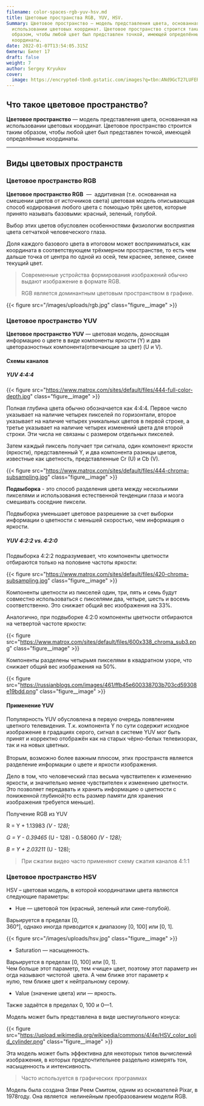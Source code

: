 ```yaml
---
filename: color-spaces-rgb-yuv-hsv.md
title: Цветовые пространства RGB, YUV, HSV.
Summary: Цветовое пространство — модель представления цвета, основанная на
  использовании цветовых координат. Цветовое пространство строится таким
  образом, чтобы любой цвет был представлен точкой, имеющей определённые
  координаты.
date: 2022-01-07T13:54:05.315Z
билеты: Билет 17
draft: false
weight: 7
author: Sergey Kryukov
cover:
  image: https://encrypted-tbn0.gstatic.com/images?q=tbn:ANd9GcT27LUFERi_hjOsxu2NCaSysXuKxVqmgGy9Nw&usqp=CAU
---
```

## Что такое цветовое пространство?

**Цветовое пространство** — модель представления цвета, основанная на использовании цветовых координат. Цветовое пространство строится таким образом, чтобы любой цвет был представлен точкой, имеющей определённые координаты.

- - -

## Виды цветовых пространств

### Цветовое пространство RGB

**Цветовое пространство RGB**  —  аддитивная (т.е. основанная на смешении цветов от источников света) цветовая модель описывающая способ кодирования любого цвета с помощью трёх цветов, которые принято называть базовыми: красный, зеленый, голубой. 

Выбор этих цветов обусловлен особенностями физиологии восприятия цвета сетчаткой человеческого глаза.

Доля каждого базового цвета в итоговом может восприниматься, как координата в соответствующем трёхмерном пространстве, то есть чем дальше точка от центра по одной из осей, тем краснее, зеленее, синее текущий цвет.

> Современные устройства формирования изображений обычно выдают изображение в формате RGB.
>
> RGB является доминантным цветовым пространством в графике.

{{< figure src="/images/uploads/rgb.jpg" class="figure__image" >}}

### Цветовое пространство YUV

**Цветовое пространство YUV** — цветовая модель, доносящая информацию о цвете в виде компоненты яркости (Y) и два цветоразностных компонента(отвечающие за цвет) (U и V).

#### Схемы каналов

##### YUV 4:4:4

{{< figure src="https://www.matrox.com/sites/default/files/444-full-color-depth.jpg" class="figure__image" >}}

Полная глубина цвета обычно обозначается как 4:4:4. Первое число указывает на наличие четырех пикселей по горизонтали, второе указывает на наличие четырех уникальных цветов в первой строке, а третье указывает на наличие четырех изменений цвета для второй строки. Эти числа не связаны с размером отдельных пикселей.

Затем каждый пиксель получает три сигнала, один компонент яркости (яркости), представленный Y, и два компонента разницы цветов, известные как цветность, представленные Cr (U) и Cb (V).

{{< figure src="https://www.matrox.com/sites/default/files/444-chroma-subsampling.jpg" class="figure__image" >}}

**Подвыборка** - это способ разделения цвета между несколькими пикселями и использования естественной тенденции глаза и мозга смешивать соседние пиксели. 

Подвыборка уменьшает цветовое разрешение за счет выборки информации о цветности с меньшей скоростью, чем информация о яркости.

##### YUV 4:2:2 vs. 4:2:0

Подвыборка 4:2:2 подразумевает, что компоненты цветности отбираются только на половине частоты яркости:

{{< figure src="https://www.matrox.com/sites/default/files/420-chroma-subsampling.jpg" class="figure__image" >}}

Компоненты цветности из пикселей один, три, пять и семь будут совместно использоваться с пикселями два, четыре, шесть и восемь соответственно. Это снижает общий вес изображения на 33%.

Аналогично, при подвыборке 4:2:0 компоненты цветности отбираются на четвертой частоте яркости:

{{< figure src="https://www.matrox.com/sites/default/files/600x338_chroma_sub3.png" class="figure__image" >}}

Компоненты разделены четырьмя пикселями в квадратном узоре, что снижает общий вес изображения на 50%.

{{< figure src="https://russianblogs.com/images/461/ffb45e600338703b703cd59308e19bdd.png" class="figure__image" >}}

#### Применение YUV

Популярность YUV обусловлена в первую очередь появлением цветного телевидения. Т.к. компонента Y по сути содержит исходное изображение в градациях серого, сигнал в системе YUV мог быть принят и корректно отображён как на старых чёрно-белых телевизорах, так и на новых цветных.\
\
Вторым, возможно более важным плюсом, этих пространств является разделение информации о цвете и яркости изображения. 

Дело в том, что человеческий глаз весьма чувствителен к изменению яркости, и значительно менее чувствителен к изменению цветности. Это позволяет передавать и хранить информацию о цветности с пониженной глубиной(то есть размер памяти для хранения изображения требуется меньше).

Получение RGB из YUV

R = Y + 1.13983  *(V - 128);*

*G = Y - 0.39465*  (U - 128) - 0.58060  *(V - 128);*

*B = Y + 2.03211*  (U - 128);

> При сжатии видео часто применяют схему сжатия каналов 4:1:1

### Цветовое пространство HSV

HSV  – цветовая модель, в которой координатами цвета являются следующие параметры:

* Hue — цветовой тон (красный, зеленый или сине-голубой). 

Варьируется в пределах \[0, 360°], однако иногда приводится к диапазону \[0, 100] или \[0, 1].

{{< figure src="/images/uploads/hsv.jpg" class="figure__image" >}}

* Saturation — насыщенность. 

Варьируется в пределах \[0, 100] или \[0, 1]. Чем больше этот параметр, тем «чище» цвет, поэтому этот параметр иногда называют чистотой  цвета. А чем ближе этот параметр к нулю, тем ближе цвет к нейтральному серому.

* Value (значение цвета) или — яркость. 

Также задаётся в пределах 0, 100 и 0—1.

Модель может быть представлена в виде шестиугольного конуса:

{{< figure src="https://upload.wikimedia.org/wikipedia/commons/4/4e/HSV_color_solid_cylinder.png" class="figure__image" >}}

Эта модель может быть эффективна для некоторых типов вычислений изображения, в которых предпочтительнее раздельно измерять тон, насыщенность и интенсивность.

> Часто используется в графических программах

Модель была создана Элви Реем Смитом, одним из основателей Pixar, в 1978году. Она является  нелинейным преобразованием модели RGB.